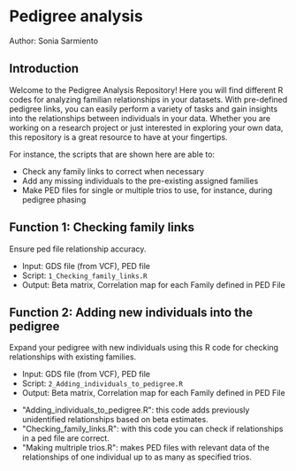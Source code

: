 # Pedigree analysis
Author: Sonia Sarmiento

## Introduction
Welcome to the Pedigree Analysis Repository! Here you will find different R codes for analyzing familian relationships in your datasets. With pre-defined pedigree links, you can easily perform a variety of tasks and gain insights into the relationships between individuals in your data. Whether you are working on a research project or just interested in exploring your own data, this repository is a great resource to have at your fingertips.

For instance, the scripts that are shown here are able to:
* Check any family links to correct when necessary
* Add any missing individuals to the pre-existing assigned families
* Make PED files for single or multiple trios to use, for instance, during pedigree phasing


## Function 1: Checking family links
Ensure ped file relationship accuracy.
* Input: GDS file (from VCF), PED file
* Script: ```1_Checking_family_links.R```
* Output: Beta matrix, Correlation map for each Family defined in PED File

## Function 2: Adding new individuals into the pedigree
Expand your pedigree with new individuals using this R code for checking relationships with existing families.
* Input: GDS file (from VCF), PED file
* Script: ```2_Adding_individuals_to_pedigree.R```
* Output: Beta matrix, Correlation map for each Family defined in PED File



- "Adding_individuals_to_pedigree.R": this code adds previously unidentified relationships based on beta estimates.
- "Checking_family_links.R": with this code you can check if relationships in a ped file are correct.
- "Making multriple trios.R": makes PED files with relevant data of the relationships of one individual up to as many as specified trios. 

